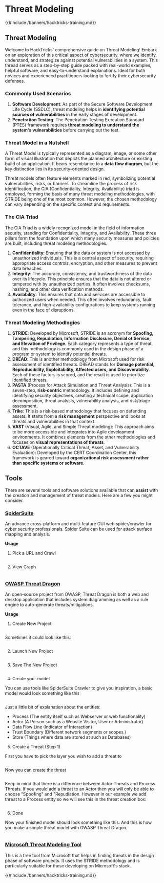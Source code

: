 # Threat Modeling

{{#include /banners/hacktricks-training.md}}

## Threat Modeling

Welcome to HackTricks' comprehensive guide on Threat Modeling! Embark on an exploration of this critical aspect of cybersecurity, where we identify, understand, and strategize against potential vulnerabilities in a system. This thread serves as a step-by-step guide packed with real-world examples, helpful software, and easy-to-understand explanations. Ideal for both novices and experienced practitioners looking to fortify their cybersecurity defenses.

### Commonly Used Scenarios

1. **Software Development**: As part of the Secure Software Development Life Cycle (SSDLC), threat modeling helps in **identifying potential sources of vulnerabilities** in the early stages of development.
2. **Penetration Testing**: The Penetration Testing Execution Standard (PTES) framework requires **threat modeling to understand the system's vulnerabilities** before carrying out the test.

### Threat Model in a Nutshell

A Threat Model is typically represented as a diagram, image, or some other form of visual illustration that depicts the planned architecture or existing build of an application. It bears resemblance to a **data flow diagram**, but the key distinction lies in its security-oriented design.

Threat models often feature elements marked in red, symbolizing potential vulnerabilities, risks, or barriers. To streamline the process of risk identification, the CIA (Confidentiality, Integrity, Availability) triad is employed, forming the basis of many threat modeling methodologies, with STRIDE being one of the most common. However, the chosen methodology can vary depending on the specific context and requirements.

### The CIA Triad

The CIA Triad is a widely recognized model in the field of information security, standing for Confidentiality, Integrity, and Availability. These three pillars form the foundation upon which many security measures and policies are built, including threat modeling methodologies.

1. **Confidentiality**: Ensuring that the data or system is not accessed by unauthorized individuals. This is a central aspect of security, requiring appropriate access controls, encryption, and other measures to prevent data breaches.
2. **Integrity**: The accuracy, consistency, and trustworthiness of the data over its lifecycle. This principle ensures that the data is not altered or tampered with by unauthorized parties. It often involves checksums, hashing, and other data verification methods.
3. **Availability**: This ensures that data and services are accessible to authorized users when needed. This often involves redundancy, fault tolerance, and high-availability configurations to keep systems running even in the face of disruptions.

### Threat Modeling Methodlogies

1. **STRIDE**: Developed by Microsoft, STRIDE is an acronym for **Spoofing, Tampering, Repudiation, Information Disclosure, Denial of Service, and Elevation of Privilege**. Each category represents a type of threat, and this methodology is commonly used in the design phase of a program or system to identify potential threats.
2. **DREAD**: This is another methodology from Microsoft used for risk assessment of identified threats. DREAD stands for **Damage potential, Reproducibility, Exploitability, Affected users, and Discoverability**. Each of these factors is scored, and the result is used to prioritize identified threats.
3. **PASTA** (Process for Attack Simulation and Threat Analysis): This is a seven-step, **risk-centric** methodology. It includes defining and identifying security objectives, creating a technical scope, application decomposition, threat analysis, vulnerability analysis, and risk/triage assessment.
4. **Trike**: This is a risk-based methodology that focuses on defending assets. It starts from a **risk management** perspective and looks at threats and vulnerabilities in that context.
5. **VAST** (Visual, Agile, and Simple Threat modeling): This approach aims to be more accessible and integrates into Agile development environments. It combines elements from the other methodologies and focuses on **visual representations of threats**.
6. **OCTAVE** (Operationally Critical Threat, Asset, and Vulnerability Evaluation): Developed by the CERT Coordination Center, this framework is geared toward **organizational risk assessment rather than specific systems or software**.

## Tools

There are several tools and software solutions available that can **assist** with the creation and management of threat models. Here are a few you might consider.

### [SpiderSuite](https://github.com/3nock/SpiderSuite)

An advance cross-platform and multi-feature GUI web spider/crawler for cyber security professionals. Spider Suite can be used for attack surface mapping and analysis.

**Usage**

1. Pick a URL and Crawl

<figure><img src="../images/threatmodel_spidersuite_1.png" alt=""><figcaption></figcaption></figure>

2. View Graph

<figure><img src="../images/threatmodel_spidersuite_2.png" alt=""><figcaption></figcaption></figure>

### [OWASP Threat Dragon](https://github.com/OWASP/threat-dragon/releases)

An open-source project from OWASP, Threat Dragon is both a web and desktop application that includes system diagramming as well as a rule engine to auto-generate threats/mitigations.

**Usage**

1. Create New Project

<figure><img src="../images/create_new_project_1.jpg" alt=""><figcaption></figcaption></figure>

Sometimes it could look like this:

<figure><img src="../images/1_threatmodel_create_project.jpg" alt=""><figcaption></figcaption></figure>

2. Launch New Project

<figure><img src="../images/launch_new_project_2.jpg" alt=""><figcaption></figcaption></figure>

3. Save The New Project

<figure><img src="../images/save_new_project.jpg" alt=""><figcaption></figcaption></figure>

4. Create your model

You can use tools like SpiderSuite Crawler to give you inspiration, a basic model would look something like this

<figure><img src="../images/0_basic_threat_model.jpg" alt=""><figcaption></figcaption></figure>

Just a little bit of explanation about the entities:

- Process (The entity itself such as Webserver or web functionality)
- Actor (A Person such as a Website Visitor, User or Administrator)
- Data Flow Line (Indicator of Interaction)
- Trust Boundary (Different network segments or scopes.)
- Store (Things where data are stored at such as Databases)

5. Create a Threat (Step 1)

First you have to pick the layer you wish to add a threat to

<figure><img src="../images/3_threatmodel_chose-threat-layer.jpg" alt=""><figcaption></figcaption></figure>

Now you can create the threat

<figure><img src="../images/4_threatmodel_create-threat.jpg" alt=""><figcaption></figcaption></figure>

Keep in mind that there is a difference between Actor Threats and Process Threats. If you would add a threat to an Actor then you will only be able to choose "Spoofing" and "Repudiation. However in our example we add threat to a Process entity so we will see this in the threat creation box:

<figure><img src="../images/2_threatmodel_type-option.jpg" alt=""><figcaption></figcaption></figure>

6. Done

Now your finished model should look something like this. And this is how you make a simple threat model with OWASP Threat Dragon.

<figure><img src="../images/threat_model_finished.jpg" alt=""><figcaption></figcaption></figure>

### [Microsoft Threat Modeling Tool](https://aka.ms/threatmodelingtool)

This is a free tool from Microsoft that helps in finding threats in the design phase of software projects. It uses the STRIDE methodology and is particularly suitable for those developing on Microsoft's stack.


{{#include /banners/hacktricks-training.md}}


